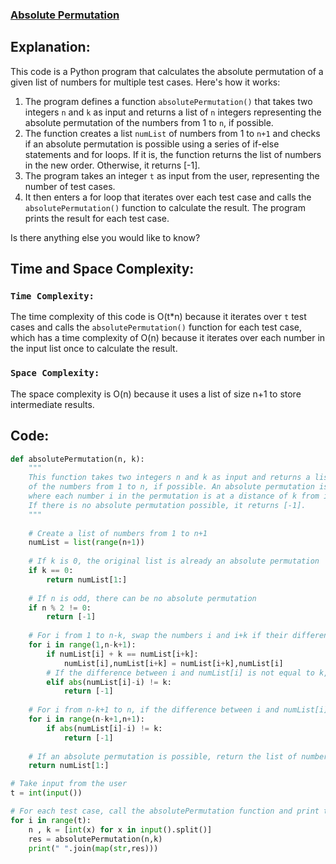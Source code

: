 ### [Absolute Permutation](https://www.hackerrank.com/challenges/absolute-permutation/problem)

## Explanation:
This code is a Python program that calculates the absolute permutation of a given list of numbers for multiple test cases. Here's how it works:

1. The program defines a function `absolutePermutation()` that takes two integers `n` and `k` as input and returns a list of `n` integers representing the absolute permutation of the numbers from 1 to `n`, if possible.
2. The function creates a list `numList` of numbers from 1 to `n+1` and checks if an absolute permutation is possible using a series of if-else statements and for loops. If it is, the function returns the list of numbers in the new order. Otherwise, it returns [-1].
3. The program takes an integer `t` as input from the user, representing the number of test cases.
4. It then enters a for loop that iterates over each test case and calls the `absolutePermutation()` function to calculate the result. The program prints the result for each test case.

Is there anything else you would like to know?
## Time and Space Complexity:
### `Time Complexity:`
The time complexity of this code is O(t*n) because it iterates over `t` test cases and calls the `absolutePermutation()` function for each test case, which has a time complexity of O(n) because it iterates over each number in the input list once to calculate the result.

### `Space Complexity:`
 The space complexity is O(n) because it uses a list of size n+1 to store intermediate results.
 
## Code:
```python
def absolutePermutation(n, k):
    """
    This function takes two integers n and k as input and returns a list of n integers representing the absolute permutation
    of the numbers from 1 to n, if possible. An absolute permutation is defined as a permutation of the numbers from 1 to n
    where each number i in the permutation is at a distance of k from i in the original list.
    If there is no absolute permutation possible, it returns [-1].
    """
    
    # Create a list of numbers from 1 to n+1
    numList = list(range(n+1))
    
    # If k is 0, the original list is already an absolute permutation
    if k == 0:
        return numList[1:]
    
    # If n is odd, there can be no absolute permutation
    if n % 2 != 0:
        return [-1]
    
    # For i from 1 to n-k, swap the numbers i and i+k if their difference is k
    for i in range(1,n-k+1):
        if numList[i] + k == numList[i+k]:
            numList[i],numList[i+k] = numList[i+k],numList[i]
        # If the difference between i and numList[i] is not equal to k, there can be no absolute permutation
        elif abs(numList[i]-i) != k:
            return [-1]
    
    # For i from n-k+1 to n, if the difference between i and numList[i] is not equal to k, there can be no absolute permutation
    for i in range(n-k+1,n+1):
        if abs(numList[i]-i) != k:
            return [-1]
    
    # If an absolute permutation is possible, return the list of numbers from 1 to n in the new order
    return numList[1:]

# Take input from the user
t = int(input())

# For each test case, call the absolutePermutation function and print the result
for i in range(t):
    n , k = [int(x) for x in input().split()]
    res = absolutePermutation(n,k)
    print(" ".join(map(str,res)))

```

    
